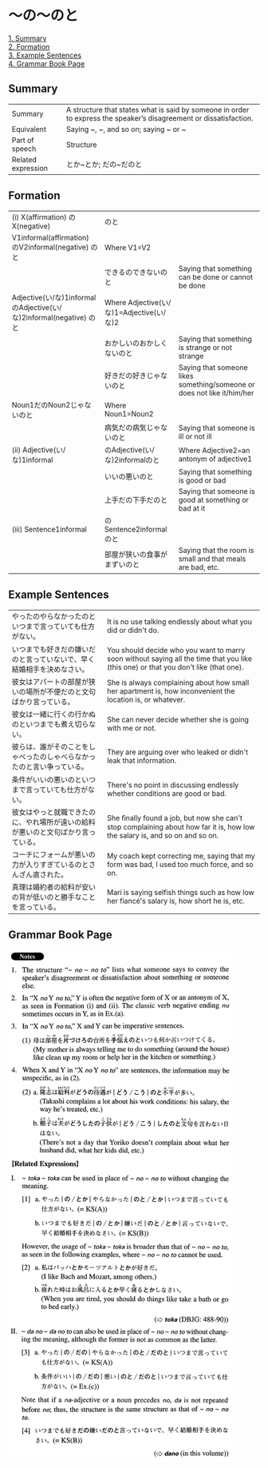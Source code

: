 # ～の～のと

[1. Summary](#summary)<br>
[2. Formation](#formation)<br>
[3. Example Sentences](#example-sentences)<br>
[4. Grammar Book Page](#grammar-book-page)<br>


## Summary

<table><tr>   <td>Summary</td>   <td>A structure that states what is said by someone in order to express the speaker’s disagreement or dissatisfaction.</td></tr><tr>   <td>Equivalent</td>   <td>Saying ~, ~, and so on; saying ~ or ~</td></tr><tr>   <td>Part of speech</td>   <td>Structure</td></tr><tr>   <td>Related expression</td>   <td>とか~とか; だの~だのと</td></tr></table>

## Formation

<table class="table"><tbody><tr class="tr head"><td class="td"><span class="numbers">(i)</span> <span class="bold">X(affirmation)</span> <span class="concept">の</span><span class="bold">X(negative)</span> </td><td class="td"><span class="concept">のと</span></td><td class="td"></td></tr><tr class="tr"><td class="td"><span>V1informal(affirmation)</span> <span class="concept">の</span><span>V2informal(negative)</span> <span class="concept">のと</span></td><td class="td"><span class="concept"></span><span>Where V1=V2</span></td><td class="td"></td></tr><tr class="tr"><td class="td"></td><td class="td"><span>できる</span><span class="concept">の</span><span>できない</span><span class="concept">のと</span></td><td class="td"><span>Saying that something can be done or cannot be    done</span></td></tr><tr class="tr"><td class="td"><span>Adjective(い/な)1informal</span><span class="concept">の</span><span>Adjective(い/な)2informal(negative)</span> <span class="concept">のと</span></td><td class="td"><span class="concept"></span><span>Where Adjective(い/な)1=Adjective(い/な)2</span></td><td class="td"></td></tr><tr class="tr"><td class="td"></td><td class="td"><span>おかしい</span><span class="concept">の</span><span>おかしくない</span><span class="concept">のと</span></td><td class="td"><span>Saying that something is strange or not strange</span></td></tr><tr class="tr"><td class="td"></td><td class="td"><span>好きだ</span><span class="concept">の</span><span>好きじゃない</span><span class="concept">のと</span></td><td class="td"><span>Saying that someone likes something/someone or does not like it/him/her</span></td></tr><tr class="tr"><td class="td">Noun<span class="subscript">1</span>だ<span class="concept">の</span>Noun<span class="subscript">2</span>じゃない<span class="concept">のと</span></td><td class="td">Where Noun<span class="subscript">1</span>=Noun<span class="subscript">2</span></td><td class="td"></td></tr> <tr class="tr"><td class="td"></td><td class="td">病気だ<span class="concept">の</span>病気じゃない<span class="concept">のと</span></td><td class="td">Saying that someone is ill or not ill</td></tr><tr class="tr head"><td class="td"><span class="numbers">(ii)</span> <span class="bold">Adjective(い/な)1informal</span></td><td class="td"><span class="concept">の</span><span>Adjective(い/な)2informal</span><span class="concept">のと</span></td><td class="td"><span>Where Adjective2=an antonym of adjective1</span></td></tr><tr class="tr"><td class="td"></td><td class="td"><span>いい</span><span class="concept">の</span><span>悪い</span><span class="concept">のと</span></td><td class="td"><span>Saying that something is good or bad</span></td></tr><tr class="tr"><td class="td"></td><td class="td"><span>上手だ</span><span class="concept">の</span><span>下手だ</span><span class="concept">のと</span></td><td class="td"><span>Saying that someone is good at something or bad at it</span></td></tr><tr class="tr head"><td class="td"><span class="numbers">(iii)</span> <span class="bold">Sentence1informal</span></td><td class="td"><span class="concept">の</span><span>Sentence2informal</span><span class="concept">のと</span></td><td class="td"></td></tr><tr class="tr"><td class="td"></td><td class="td"><span>部屋が狭い</span><span class="concept">の</span><span>食事がまずい</span><span class="concept">のと</span></td><td class="td"><span>Saying that the room is small and that meals are bad, etc.</span></td></tr></tbody></table>

## Example Sentences

<table><tr>   <td>やったのやらなかったのといつまで言っていても仕方がない。</td>   <td>It is no use talking endlessly about what you did or didn't do.</td></tr><tr>   <td>いつまでも好きだの嫌いだのと言っていないで、早く結婚相手を決めなさい。</td>   <td>You should decide who you want to marry soon without saying all the time that you like (this one) or that you don't like (that one).</td></tr><tr>   <td>彼女はアパートの部屋が狭いの場所が不便だのと文句ばかり言っている。</td>   <td>She is always complaining about how small her apartment is, how inconvenient the location is, or whatever.</td></tr><tr>   <td>彼女は一緒に行くの行かぬのといつまでも煮え切らない。</td>   <td>She can never decide whether she is going with me or not.</td></tr><tr>   <td>彼らは、誰がそのことをしゃべったのしゃべらなかったのと言い争っている。</td>   <td>They are arguing over who leaked or didn't leak that information.</td></tr><tr>   <td>条件がいいの悪いのといつまで言っていても仕方がない。</td>   <td>There's no point in discussing endlessly whether conditions are good or bad.</td></tr><tr>   <td>彼女はやっと就職できたのに、やれ場所が遠いの給料が悪いのと文句ばかり言っている。</td>   <td>She ﬁnally found a job, but now she can't stop complaining about how far it is, how low the salary is, and so on and so on.</td></tr><tr>   <td>コーチにフォームが悪いの力が入りすぎているのとさんざん直された。</td>   <td>My coach kept correcting me, saying that my form was bad, I used too much force, and so on.</td></tr><tr>   <td>真理は婚約者の給料が安いの背が低いのと勝手なことを言っている。</td>   <td>Mari is saying selfish things such as how low her fiancé's salary is, how short he is, etc.</td></tr></table>

## Grammar Book Page

![](../img/Advancedの～のと.png)


